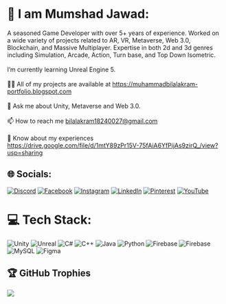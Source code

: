 # 💫 I am Mumshad Jawad:
A seasoned Game Developer with over 5+ years of experience. Worked on a wide variety of projects related to AR, VR, Metaverse, Web 3.0, Blockchain, and Massive Multiplayer. Expertise in both 2d and 3d genres including Simulation, Arcade, Action, Turn base, and Top Down Isometric.<br><br>  I’m currently learning Unreal Engine 5.<br><br>👨‍💻 All of my projects are available at https://muhammadbilalakram-portfolio.blogspot.com<br><br>💬 Ask me about Unity, Metaverse and Web 3.0.<br><br>📫 How to reach me bilalakram18240027@gmail.com<br><br>📄 Know about my experiences https://drive.google.com/file/d/1mtY89zPr15V-75fAiA6YfPijAs9zirQ_/view?usp=sharing


## 🌐 Socials:
[![Discord](https://img.shields.io/badge/Discord-%237289DA.svg?logo=discord&logoColor=white)](https://discord.gg/savageprogrammer) [![Facebook](https://img.shields.io/badge/Facebook-%231877F2.svg?logo=Facebook&logoColor=white)](https://facebook.com/https://www.facebook.com/profile.php?id=100029364259044) [![Instagram](https://img.shields.io/badge/Instagram-%23E4405F.svg?logo=Instagram&logoColor=white)](https://instagram.com/bilalakram769) [![LinkedIn](https://img.shields.io/badge/LinkedIn-%230077B5.svg?logo=linkedin&logoColor=white)](https://linkedin.com/in/muhammad-bilal-akram-908b241b1) [![Pinterest](https://img.shields.io/badge/Pinterest-%23E60023.svg?logo=Pinterest&logoColor=white)](https://pinterest.com/bilalakram18240027) [![YouTube](https://img.shields.io/badge/YouTube-%23FF0000.svg?logo=YouTube&logoColor=white)](https://youtube.com/@@programophy7390) 

# 💻 Tech Stack:
![Unity](https://img.shields.io/badge/unity-3670A0?style=flat&logo=unity&logoColor=ffdd54) ![Unreal](https://img.shields.io/badge/UnrealEngine-%23039BE5.svg?style=flat&logo=unreal) 
![C#](https://img.shields.io/badge/c%23-%23239120.svg?style=flat&logo=csharp&logoColor=white) ![C++](https://img.shields.io/badge/c++-%2300599C.svg?style=flat&logo=c%2B%2B&logoColor=white) ![Java](https://img.shields.io/badge/java-%23ED8B00.svg?style=flat&logo=openjdk&logoColor=white) ![Python](https://img.shields.io/badge/python-3670A0?style=flat&logo=python&logoColor=ffdd54) ![Firebase](https://img.shields.io/badge/firebase-%23039BE5.svg?style=flat&logo=firebase) ![Firebase](https://img.shields.io/badge/Firebase-039BE5?style=flat&logo=Firebase&logoColor=white) ![MySQL](https://img.shields.io/badge/mysql-%2300000f.svg?style=flat&logo=mysql&logoColor=white) ![Figma](https://img.shields.io/badge/figma-%23F24E1E.svg?style=flat&logo=figma&logoColor=white)

## 🏆 GitHub Trophies
![](https://github-profile-trophy.vercel.app/?username=savage-programmer&theme=radical&no-frame=false&no-bg=true&margin-w=4)

<!-- Proudly created with GPRM ( https://gprm.itsvg.in ) -->
